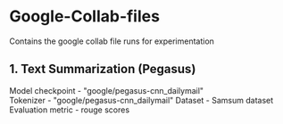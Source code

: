 # Google-Collab-files
Contains the google collab file runs for experimentation

## 1. Text Summarization (Pegasus) 
Model checkpoint - "google/pegasus-cnn_dailymail"  
Tokenizer - "google/pegasus-cnn_dailymail"
Dataset - Samsum dataset
Evaluation metric - rouge scores
